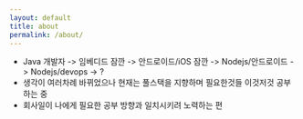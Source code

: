 ```yaml
---
layout: default
title: about
permalink: /about/
---
```

- Java 개발자 -> 임베디드 잠깐 -> 안드로이드/iOS 잠깐 -> Nodejs/안드로이드 -> Nodejs/devops -> ?
- 생각이 여러차례 바뀌었으나 현재는 풀스택을 지향하며 필요한것들 이것저것 공부하는 중
- 회사일이 나에게 필요한 공부 방향과 일치시키려 노력하는 편
